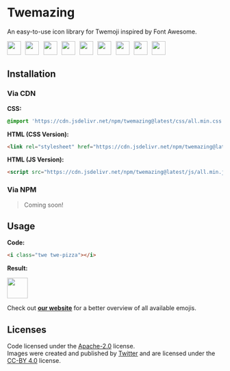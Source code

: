 # Twemazing

An easy-to-use icon library for Twemoji inspired by Font Awesome.

<img src="https://cdn.jsdelivr.net/npm/@twemoji/cdn/1f638.svg" width="32px" height="32px" />⠀<img src="https://cdn.jsdelivr.net/npm/@twemoji/cdn/1f408.svg" width="32px" height="32px" />⠀<img src="https://cdn.jsdelivr.net/npm/@twemoji/cdn/1f44c.svg" width="32px" height="32px" />⠀<img src="https://cdn.jsdelivr.net/npm/@twemoji/cdn/1f4a9.svg" width="32px" height="32px" />⠀<img src="https://cdn.jsdelivr.net/npm/@twemoji/cdn/1f37f.svg" width="32px" height="32px" />⠀<img src="https://cdn.jsdelivr.net/npm/@twemoji/cdn/1f63b.svg" width="32px" height="32px" />⠀<img src="https://cdn.jsdelivr.net/npm/@twemoji/cdn/1f308.svg" width="32px" height="32px" />⠀<img src="https://cdn.jsdelivr.net/npm/@twemoji/cdn/1f496.svg" width="32px" height="32px" />⠀<img src="https://cdn.jsdelivr.net/npm/@twemoji/cdn/1f92a.svg" width="32px" height="32px" />

## Installation

### Via CDN

**CSS:**
```CSS
@import 'https://cdn.jsdelivr.net/npm/twemazing@latest/css/all.min.css'
```

**HTML (CSS Version):**
```HTML
<link rel="stylesheet" href="https://cdn.jsdelivr.net/npm/twemazing@latest/css/all.min.css">
```

**HTML (JS Version):**
```HTML
<script src="https://cdn.jsdelivr.net/npm/twemazing@latest/js/all.min.js"></script>
```

### Via NPM

> Coming soon!

## Usage

**Code:**

```HTML
<i class="twe twe-pizza"></i>
```

**Result:**

<img src="https://cdn.jsdelivr.net/npm/@twemoji/cdn/1f355.svg" width="48px" height="48px" />

Check out **[our website](https://twemazing.com)** for a better overview of all available emojis.

## Licenses

Code licensed under the [Apache-2.0](https://github.com/twemazing/twemazing/blob/main/LICENSE) license. \
Images were created and published by [Twitter](https://twemoji.twitter.com) and are licensed under the [CC-BY 4.0](https://creativecommons.org/licenses/by/4.0) license.
